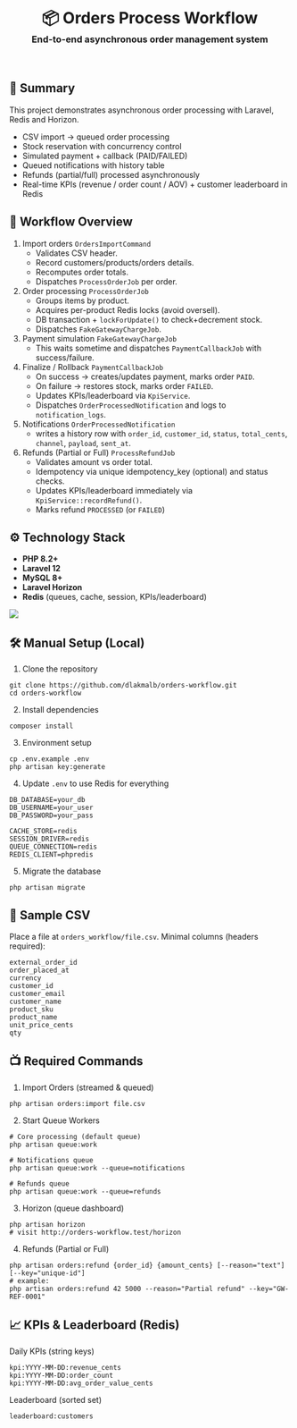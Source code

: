 <div align="center">
    <h1>
        📦 Orders Process Workflow<br/>
        <sub><sup><sub>End-to-end asynchronous order management system</sub></sup></sub><br/>
    </h1>
</div>
<br/>

## 📝 Summary

This project demonstrates asynchronous order processing with Laravel, Redis and Horizon.
- CSV import → queued order processing
- Stock reservation with concurrency control
- Simulated payment + callback (PAID/FAILED)
- Queued notifications with history table
- Refunds (partial/full) processed asynchronously
- Real-time KPIs (revenue / order count / AOV) + customer leaderboard in Redis

## 🚀 Workflow Overview
1. Import orders `OrdersImportCommand`
    * Validates CSV header.
    * Record customers/products/orders details.
    * Recomputes order totals.
    * Dispatches `ProcessOrderJob` per order.
2. Order processing `ProcessOrderJob`
    * Groups items by product.
    * Acquires per-product Redis locks (avoid oversell).
    * DB transaction + `lockForUpdate()` to check+decrement stock.
    * Dispatches `FakeGatewayChargeJob`.
3. Payment simulation `FakeGatewayChargeJob`
    * This waits sometime and dispatches `PaymentCallbackJob` with success/failure.
4. Finalize / Rollback `PaymentCallbackJob`
    * On success → creates/updates payment, marks order `PAID`.
    * On failure → restores stock, marks order `FAILED`.
    * Updates KPIs/leaderboard via `KpiService`.
    * Dispatches `OrderProcessedNotification` and logs to `notification_logs`.
5. Notifications `OrderProcessedNotification`
    * writes a history row with `order_id`, `customer_id`, `status`, `total_cents`, `channel`, `payload`, `sent_at`.
6. Refunds (Partial or Full) `ProcessRefundJob`
    * Validates amount vs order total.
    * Idempotency via unique idempotency_key (optional) and status checks.
    * Updates KPIs/leaderboard immediately via `KpiService::recordRefund()`.
    * Marks refund `PROCESSED` (or `FAILED`)

## ⚙️ Technology Stack

- **PHP 8.2+**
- **Laravel 12**
- **MySQL 8+**
- **Laravel Horizon**
- **Redis** (queues, cache, session, KPIs/leaderboard)

<p align="left">
  <a href="https://skillicons.dev">
    <img src="https://skillicons.dev/icons?i=php,laravel,mysql,redis" />
  </a>
</p>

## 🛠️ Manual Setup (Local)
1. Clone the repository<br/>
```
git clone https://github.com/dlakmalb/orders-workflow.git
cd orders-workflow
```
2. Install dependencies<br/>
```
composer install
```
3. Environment setup<br/>
```
cp .env.example .env
php artisan key:generate
```
4. Update `.env` to use Redis for everything
```
DB_DATABASE=your_db
DB_USERNAME=your_user
DB_PASSWORD=your_pass

CACHE_STORE=redis
SESSION_DRIVER=redis
QUEUE_CONNECTION=redis
REDIS_CLIENT=phpredis
```
5. Migrate the database
```
php artisan migrate
```

## 📁 Sample CSV
Place a file at `orders_workflow/file.csv`.
Minimal columns (headers required):
```
external_order_id
order_placed_at
currency
customer_id
customer_email
customer_name
product_sku
product_name
unit_price_cents
qty
```

## 📺 Required Commands
1. Import Orders (streamed & queued)
```
php artisan orders:import file.csv
```
2. Start Queue Workers
```
# Core processing (default queue)
php artisan queue:work

# Notifications queue
php artisan queue:work --queue=notifications

# Refunds queue
php artisan queue:work --queue=refunds
```
3. Horizon (queue dashboard)
```
php artisan horizon
# visit http://orders-workflow.test/horizon
```
4. Refunds (Partial or Full)
```
php artisan orders:refund {order_id} {amount_cents} [--reason="text"] [--key="unique-id"]
# example:
php artisan orders:refund 42 5000 --reason="Partial refund" --key="GW-REF-0001"

```

## 📈 KPIs & Leaderboard (Redis)
Daily KPIs (string keys)
```
kpi:YYYY-MM-DD:revenue_cents
kpi:YYYY-MM-DD:order_count
kpi:YYYY-MM-DD:avg_order_value_cents
```

Leaderboard (sorted set)
```
leaderboard:customers
```
